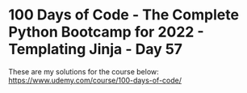 # 100 Days of Code - The Complete Python Bootcamp for 2022 - Templating Jinja - Day 57

These are my solutions for the course below:<br>
https://www.udemy.com/course/100-days-of-code/